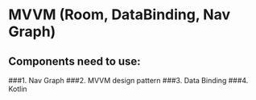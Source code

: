 # MVVM (Room, DataBinding, Nav Graph)

## Components need to use: 
###1. Nav Graph 
###2. MVVM design pattern 
###3. Data Binding 
###4. Kotlin
